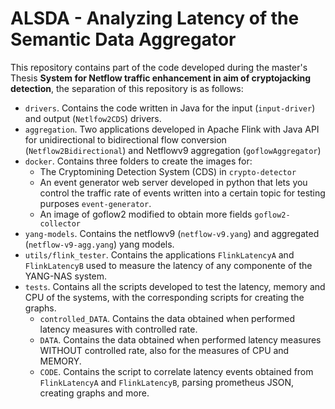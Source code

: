 # ALSDA - Analyzing Latency of the Semantic Data Aggregator

This repository contains part of the code developed during the master's Thesis **System for Netflow traffic enhancement in aim of cryptojacking detection**, the separation of this repository is as follows:

- `drivers`. Contains the code written in Java for the input (`input-driver`) and output (`Netlfow2CDS`) drivers.
- `aggregation`. Two applications developed in Apache Flink with Java API for unidirectional to bidirectional flow conversion (`Netflow2Bidirectional`) and Netflowv9 aggregation (`goflowAggregator`)
- `docker`. Contains three folders to create the images for:
   - The Cryptomining Detection System (CDS) in `crypto-detector`
   - An event generator web server developed in python that lets you control the traffic rate of events written into a certain topic for testing purposes `event-generator`.
   - An image of goflow2 modified to obtain more fields `goflow2-collector`
- `yang-models`. Contains the netflowv9 (`netflow-v9.yang`) and aggregated (`netflow-v9-agg.yang`) yang models.
- `utils/flink_tester`. Contains the applications `FlinkLatencyA` and `FlinkLatencyB` used to measure the latency of any componente of the YANG-NAS system.
- `tests`. Contains all the scripts developed to test the latency, memory and CPU of the systems, with the corresponding scripts for creating the graphs.
   - `controlled_DATA`. Contains the data obtained when performed latency measures with controlled rate.
   - `DATA`. Contains the data obtained when performed latency measures WITHOUT controlled rate, also for the measures of CPU and MEMORY.
   - `CODE`. Contains the script to correlate latency events obtained from `FlinkLatencyA` and `FlinkLatencyB`, parsing prometheus JSON, creating graphs and more.


